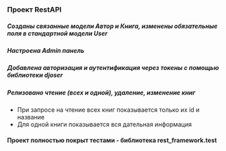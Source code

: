 <h3>Проект RestAPI</h3>
<h5>Созданы связанные модели Автор и Книга, изменены обязательные поля в стандартной модели User</h5>
<h5>Настроена Admin панель</h5>
<h5>Добавлена авторизация и аутентификация через токены с помощью библиотеки djoser</h5>
<h5>Релизовано чтение (всех и одной), удаление, изменение книг</h5>
<ul>
    <li>При запросе на чтение всех книг показывается только их id и название</li>
    <li>Для одной книги показывается вся дательная информация</li>
</ul>
<h4>Проект полностью покрыт тестами - библиотека rest_framework.test</h4>
